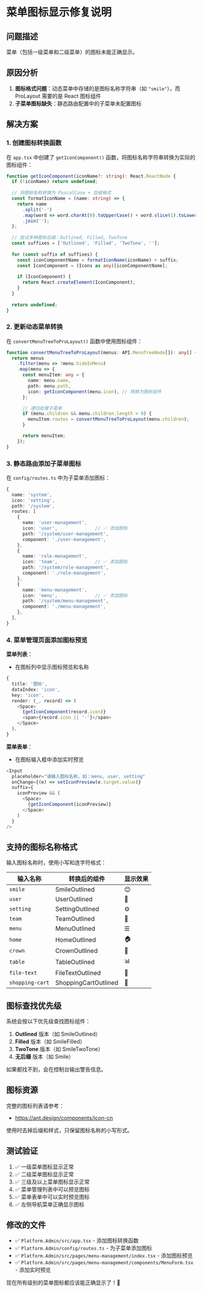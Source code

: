 # 菜单图标显示修复说明

## 问题描述

菜单（包括一级菜单和二级菜单）的图标未能正确显示。

## 原因分析

1. **图标格式问题**：动态菜单中存储的是图标名称字符串（如 `"smile"`），而 ProLayout 需要的是 React 图标组件
2. **子菜单图标缺失**：静态路由配置中的子菜单未配置图标

## 解决方案

### 1. 创建图标转换函数

在 `app.tsx` 中创建了 `getIconComponent()` 函数，将图标名称字符串转换为实际的图标组件：

```typescript
function getIconComponent(iconName?: string): React.ReactNode {
  if (!iconName) return undefined;
  
  // 将图标名称转换为 PascalCase + 后缀格式
  const formatIconName = (name: string) => {
    return name
      .split('-')
      .map(word => word.charAt(0).toUpperCase() + word.slice(1).toLowerCase())
      .join('');
  };
  
  // 尝试多种图标后缀：Outlined, Filled, TwoTone
  const suffixes = ['Outlined', 'Filled', 'TwoTone', ''];
  
  for (const suffix of suffixes) {
    const iconComponentName = formatIconName(iconName) + suffix;
    const IconComponent = (Icons as any)[iconComponentName];
    
    if (IconComponent) {
      return React.createElement(IconComponent);
    }
  }
  
  return undefined;
}
```

### 2. 更新动态菜单转换

在 `convertMenuTreeToProLayout()` 函数中使用图标组件：

```typescript
function convertMenuTreeToProLayout(menus: API.MenuTreeNode[]): any[] {
  return menus
    .filter(menu => !menu.hideInMenu)
    .map(menu => {
      const menuItem: any = {
        name: menu.name,
        path: menu.path,
        icon: getIconComponent(menu.icon), // 转换为图标组件
      };

      // 递归处理子菜单
      if (menu.children && menu.children.length > 0) {
        menuItem.routes = convertMenuTreeToProLayout(menu.children);
      }

      return menuItem;
    });
}
```

### 3. 静态路由添加子菜单图标

在 `config/routes.ts` 中为子菜单添加图标：

```typescript
{
  name: 'system',
  icon: 'setting',
  path: '/system',
  routes: [
    {
      name: 'user-management',
      icon: 'user',              // ✅ 添加图标
      path: '/system/user-management',
      component: './user-management',
    },
    {
      name: 'role-management',
      icon: 'team',              // ✅ 添加图标
      path: '/system/role-management',
      component: './role-management',
    },
    {
      name: 'menu-management',
      icon: 'menu',              // ✅ 添加图标
      path: '/system/menu-management',
      component: './menu-management',
    },
  ],
}
```

### 4. 菜单管理页面添加图标预览

**菜单列表**：
- 在图标列中显示图标预览和名称
```typescript
{
  title: '图标',
  dataIndex: 'icon',
  key: 'icon',
  render: (_, record) => (
    <Space>
      {getIconComponent(record.icon)}
      <span>{record.icon || '-'}</span>
    </Space>
  ),
}
```

**菜单表单**：
- 在图标输入框中添加实时预览
```typescript
<Input 
  placeholder="请输入图标名称，如：menu, user, setting" 
  onChange={(e) => setIconPreview(e.target.value)}
  suffix={
    iconPreview && (
      <Space>
        {getIconComponent(iconPreview)}
      </Space>
    )
  }
/>
```

## 支持的图标名称格式

输入图标名称时，使用小写和连字符格式：

| 输入名称 | 转换后的组件 | 显示效果 |
|---------|------------|---------|
| `smile` | SmileOutlined | 😊 |
| `user` | UserOutlined | 👤 |
| `setting` | SettingOutlined | ⚙️ |
| `team` | TeamOutlined | 👥 |
| `menu` | MenuOutlined | ☰ |
| `home` | HomeOutlined | 🏠 |
| `crown` | CrownOutlined | 👑 |
| `table` | TableOutlined | 📊 |
| `file-text` | FileTextOutlined | 📄 |
| `shopping-cart` | ShoppingCartOutlined | 🛒 |

## 图标查找优先级

系统会按以下优先级查找图标组件：
1. **Outlined** 版本（如 SmileOutlined）
2. **Filled** 版本（如 SmileFilled）
3. **TwoTone** 版本（如 SmileTwoTone）
4. **无后缀** 版本（如 Smile）

如果都找不到，会在控制台输出警告信息。

## 图标资源

完整的图标列表请参考：
- https://ant.design/components/icon-cn

使用时去掉后缀和样式，只保留图标名称的小写形式。

## 测试验证

1. ✅ 一级菜单图标显示正常
2. ✅ 二级菜单图标显示正常  
3. ✅ 三级及以上菜单图标显示正常
4. ✅ 菜单管理列表中可以预览图标
5. ✅ 菜单表单中可以实时预览图标
6. ✅ 左侧导航菜单正确显示图标

## 修改的文件

- ✅ `Platform.Admin/src/app.tsx` - 添加图标转换函数
- ✅ `Platform.Admin/config/routes.ts` - 为子菜单添加图标
- ✅ `Platform.Admin/src/pages/menu-management/index.tsx` - 添加图标预览
- ✅ `Platform.Admin/src/pages/menu-management/components/MenuForm.tsx` - 添加实时预览

现在所有级别的菜单图标都应该能正确显示了！🎉

